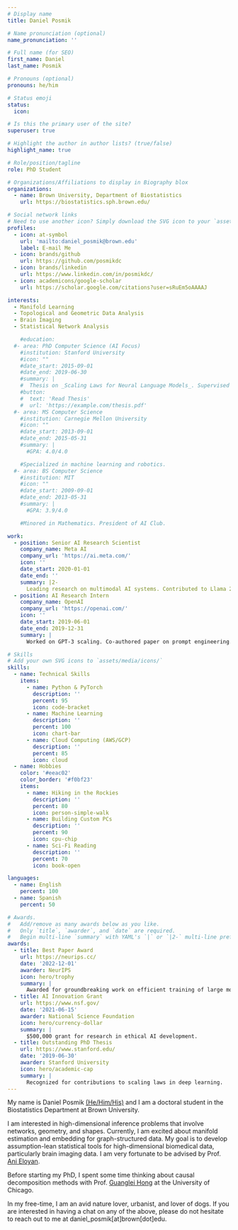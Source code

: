 ```yaml
---
# Display name
title: Daniel Posmik

# Name pronunciation (optional)
name_pronunciation: ''

# Full name (for SEO)
first_name: Daniel
last_name: Posmik

# Pronouns (optional)
pronouns: he/him

# Status emoji
status:
  icon: 

# Is this the primary user of the site?
superuser: true

# Highlight the author in author lists? (true/false)
highlight_name: true

# Role/position/tagline
role: PhD Student

# Organizations/Affiliations to display in Biography blox
organizations:
  - name: Brown University, Department of Biostatistics
    url: https://biostatistics.sph.brown.edu/

# Social network links
# Need to use another icon? Simply download the SVG icon to your `assets/media/icons/` folder.
profiles:
  - icon: at-symbol
    url: 'mailto:daniel_posmik@brown.edu'
    label: E-mail Me
  - icon: brands/github
    url: https://github.com/posmikdc
  - icon: brands/linkedin
    url: https://www.linkedin.com/in/posmikdc/
  - icon: academicons/google-scholar
    url: https://scholar.google.com/citations?user=sRuEm5oAAAAJ

interests:
  - Manifold Learning
  - Topological and Geometric Data Analysis
  - Brain Imaging
  - Statistical Network Analysis

    #education:
  #- area: PhD Computer Science (AI Focus)
    #institution: Stanford University
    #icon: ""
    #date_start: 2015-09-01
    #date_end: 2019-06-30
    #summary: |
    #  Thesis on _Scaling Laws for Neural Language Models_. Supervised by Prof. Andrew Ng. Published 5 papers in NeurIPS and ICML, with 2 best paper awards.
    #button:
    #  text: 'Read Thesis'
    #  url: 'https://example.com/thesis.pdf'
  #- area: MS Computer Science
    #institution: Carnegie Mellon University
    #icon: ""
    #date_start: 2013-09-01
    #date_end: 2015-05-31
    #summary: |
      #GPA: 4.0/4.0

    #Specialized in machine learning and robotics.
  #- area: BS Computer Science
    #institution: MIT
    #icon: ""
    #date_start: 2009-09-01
    #date_end: 2013-05-31
    #summary: |
      #GPA: 3.9/4.0

    #Minored in Mathematics. President of AI Club.

work:
  - position: Senior AI Research Scientist
    company_name: Meta AI
    company_url: 'https://ai.meta.com/'
    icon: ''
    date_start: 2020-01-01
    date_end: ''
    summary: |2-
      Leading research on multimodal AI systems. Contributed to Llama 2 and other open-source models. 50+ citations in 3 years.
  - position: AI Research Intern
    company_name: OpenAI
    company_url: 'https://openai.com/'
    icon: ''
    date_start: 2019-06-01
    date_end: 2019-12-31
    summary: |
      Worked on GPT-3 scaling. Co-authored paper on prompt engineering.

# Skills
# Add your own SVG icons to `assets/media/icons/`
skills:
  - name: Technical Skills
    items:
      - name: Python & PyTorch
        description: ''
        percent: 95
        icon: code-bracket
      - name: Machine Learning
        description: ''
        percent: 100
        icon: chart-bar
      - name: Cloud Computing (AWS/GCP)
        description: ''
        percent: 85
        icon: cloud
  - name: Hobbies
    color: '#eeac02'
    color_border: '#f0bf23'
    items:
      - name: Hiking in the Rockies
        description: ''
        percent: 80
        icon: person-simple-walk
      - name: Building Custom PCs
        description: ''
        percent: 90
        icon: cpu-chip
      - name: Sci-Fi Reading
        description: ''
        percent: 70
        icon: book-open

languages:
  - name: English
    percent: 100
  - name: Spanish
    percent: 50

# Awards.
#   Add/remove as many awards below as you like.
#   Only `title`, `awarder`, and `date` are required.
#   Begin multi-line `summary` with YAML's `|` or `|2-` multi-line prefix and indent 2 spaces below.
awards:
  - title: Best Paper Award
    url: https://neurips.cc/
    date: '2022-12-01'
    awarder: NeurIPS
    icon: hero/trophy
    summary: |
      Awarded for groundbreaking work on efficient training of large models.
  - title: AI Innovation Grant
    url: https://www.nsf.gov/
    date: '2021-06-15'
    awarder: National Science Foundation
    icon: hero/currency-dollar
    summary: |
      $500,000 grant for research in ethical AI development.
  - title: Outstanding PhD Thesis
    url: https://www.stanford.edu/
    date: '2019-06-30'
    awarder: Stanford University
    icon: hero/academic-cap
    summary: |
      Recognized for contributions to scaling laws in deep learning.
---
```


My name is Daniel Posmik [(He/Him/His)](https://pronouns.org/what-and-why) and I am a doctoral student in the Biostatistics Department at Brown University.

I am interested in high-dimensional inference problems that involve networks, geometry, and shapes. Currently, I am excited about manifold estimation and embedding for graph-structured data. My goal is to develop assumption-lean statistical tools for high-dimensional biomedical data, particularly brain imaging data. I am very fortunate to be advised by Prof. [Ani Eloyan](https://www.anieloyan.com/). 

Before starting my PhD, I spent some time thinking about causal decomposition methods with Prof. [Guanglei Hong](https://humdev.uchicago.edu/directory/guanglei-hong) at the University of Chicago. 

In my free-time, I am an avid nature lover, urbanist, and lover of dogs. If you are interested in having a chat on any of the above, please do not hesitate to reach out to me at daniel_posmik[at]brown[dot]edu.
